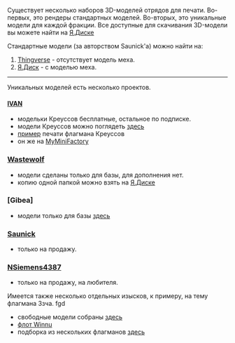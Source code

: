 Существует несколько наборов 3D-моделей отрядов для печати.
Во-первых, это рендеры стандартных моделей. Во-вторых, это уникальные модели для каждой фракции.
Все доступные для скачивания 3D-модели вы можете найти на [Я.Диске](https://disk.yandex.ru/d/luDvT9M7JNbd9w)

Стандартные модели (за авторством Saunick'а) можно найти на:
1) [Thingverse](https://www.thingiverse.com/thing:4191414) - отсутствует модель меха.
2) [Я.Диск](https://disk.yandex.ru/d/_yFFq-p-_xjCIA) - с моделью меха.

---

Уникальных моделей есть несколько проектов.
#### [IVAN](https://www.patreon.com/_IVAN_)
* модельки Креуссов бесплатные, остальное по подписке.
* модели Креуссов можно поглядеть [здесь](https://disk.yandex.ru/d/VgjGbge29R-GmA)
* [пример](https://www.myminifactory.com/prints/3d-print-flagship-for-ghost-of-creuss-from-twilight-imperium-4-37005) печати флагмана Креуссов
* он же на [MyMiniFactory](https://www.myminifactory.com/users/_IVAN_)

### [Wastewolf](https://www.thingiverse.com/wastewolf/designs)
* модели сделаны только для базы, для дополнения нет.
* копию одной папкой можно взять на [Я.Диске](https://disk.yandex.ru/d/PBT29Ec_xZFDHg)

### [Gibea]
* модели только для базы [здесь](https://disk.yandex.ru/d/wWQWqaEsqjp9bw)

### [Saunick](https://www.cgtrader.com/saunick)
* только на продажу.

### [NSiemens4387](https://www.cgtrader.com/nsiemens4387) 
* только на продажу, на любителя.

Имеется также несколько отдельных изысков, к примеру, на тему флагмана Ззча. fgd
* свободные модели собраны [здесь](https://disk.yandex.ru/d/VCU-hWJ8j7A3hQ)
* [флот Winnu](https://www.cgtrader.com/3d-model-collections/winnu-fleet)
* подборка из нескольких флагманов [здесь](https://disk.yandex.ru/d/TEgERQ8ggkfQug)
